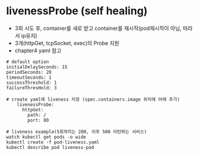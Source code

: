 # livenessProbe (self healing)
  - 3회 시도 후, container를 새로 받고 container를 재시작(pod재시작이 아님, 따라서 ip유지)
  - 3개(httpGet, tcpSocket, exec)의 Probe 지원
  - chapter4 yaml 참고
 
 
 ```
 # default option
 initialDelaySeconds: 15
 periodSeconds: 20
 timeoutSeconds: 1
 successThreshold: 1
 failureThresHold: 3
 ```
 
```
# create yaml에 liveness 지정 (spec.containers.image 위치에 아래 추가)
    livenessProbe:      
      httpGet:
        path: /
        port: 80
```

```
# liveness example(5회까지는 200, 이후 500 리턴하는 서비스)
watch kubectl get pods -o wide
kubectl create -f pod-liveness.yaml
kubectl describe pod liveness-pod
```
